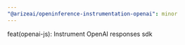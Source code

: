 ```yaml
---
"@arizeai/openinference-instrumentation-openai": minor
---
```


feat(openai-js): Instrument OpenAI responses sdk

